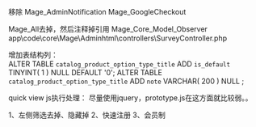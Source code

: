 移除  Mage_AdminNotification
Mage_GoogleCheckout

  Mage_All去掉，然后注释掉引用
    Mage_Core_Model_Observer
    app\code\core\Mage\Adminhtml\controllers\SurveyController.php

增加表结构列：    
ALTER TABLE `catalog_product_option_type_title` ADD `is_default` TINYINT( 1 ) NULL DEFAULT '0';
ALTER TABLE `catalog_product_option_type_title` ADD `note` VARCHAR( 200 ) NULL ;    


quick view js执行处理：
尽量使用jquery，prototype.js在这方面就比较弱。。


1、左侧筛选去掉、隐藏掉
2、快速注册
3、会员制
